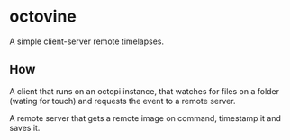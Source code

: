 # octovine

A simple client-server remote timelapses.

## How

A client that runs on an octopi instance, that watches for files on a folder
(wating for touch) and requests the event to a remote server.

A remote server that gets a remote image on command, timestamp it and saves it.